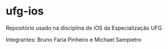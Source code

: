 # ufg-ios
Repositório usado na disciplina de iOS da Especialização UFG

Integrantes: Bruno Faria Pinheiro e Michael Sampietro
